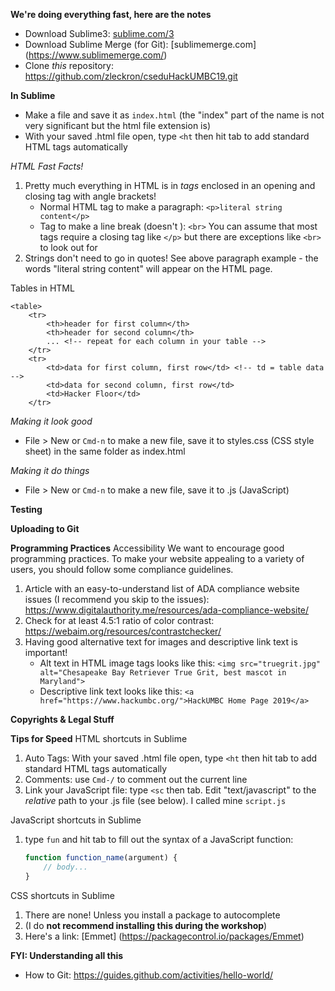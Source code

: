 __We're doing everything fast, here are the notes__
- Download Sublime3: [sublime.com/3](https://www.sublimetext.com/3)
- Download Sublime Merge (for Git): [sublimemerge.com] (https://www.sublimemerge.com/)
- Clone _this_ repository: https://github.com/zleckron/cseduHackUMBC19.git

__In Sublime__
- Make a file and save it as `index.html` (the "index" part of the name is not very significant but the html file extension is)
- With your saved .html file open, type `<ht` then hit tab to add standard HTML tags automatically

_HTML Fast Facts!_
1. Pretty much everything in HTML is in _tags_ enclosed in an opening and closing tag with angle brackets!
    - Normal HTML tag to make a paragraph: `<p>literal string content</p>`
    - Tag to make a line break (doesn't ): `<br>`
  You can assume that most tags require a closing tag like `</p>` but there are exceptions like `<br>` to look out for
2. Strings don't need to go in quotes! See above paragraph example - the words "literal string content" will appear on the HTML page.

Tables in HTML
```
<table>
	<tr>
		<th>header for first column</th>
		<th>header for second column</th>
		... <!-- repeat for each column in your table -->
	</tr>
	<tr>
		<td>data for first column, first row</td> <!-- td = table data -->
		<td>data for second column, first row</td>
		<td>Hacker Floor</td>
	</tr>
```
_Making it look good_
- File > New or `Cmd-n` to make a new file, save it to styles.css (CSS style sheet) in the same folder as index.html


_Making it do things_
- File > New or `Cmd-n` to make a new file, save it to .js (JavaScript)


__Testing__

__Uploading to Git__

__Programming Practices__
Accessibility
We want to encourage good programming practices. To make your website appealing to a variety of users, you should follow some compliance guidelines.
1. Article with an easy-to-understand list of ADA compliance website issues (I recommend you skip to the issues): https://www.digitalauthority.me/resources/ada-compliance-website/
2. Check for at least 4.5:1 ratio of color contrast: https://webaim.org/resources/contrastchecker/
3. Having good alternative text for images and descriptive link text is important!
    - Alt text in HTML image tags looks like this: `<img src="truegrit.jpg" alt="Chesapeake Bay Retriever True Grit, best mascot in Maryland">`
    - Descriptive link text looks like this: `<a href="https://www.hackumbc.org/">HackUMBC Home Page 2019</a>`

__Copyrights & Legal Stuff__

__Tips for Speed__
HTML shortcuts in Sublime
1. Auto Tags: With your saved .html file open, type `<ht` then hit tab to add standard HTML tags automatically
2. Comments: use `Cmd-/` to comment out the current line
3. Link your JavaScript file: type `<sc` then tab. Edit "text/javascript" to the _relative_ path to your .js file (see below). I called mine `script.js`

JavaScript shortcuts in Sublime
1. type `fun` and hit tab to fill out the syntax of a JavaScript function:
    ```javascript
    function function_name(argument) {
    	// body...
    }
    ```

CSS shortcuts in Sublime
1. There are none! Unless you install a package to autocomplete
2. (I do __not recommend installing this during the workshop__)
3. Here's a link: [Emmet] (https://packagecontrol.io/packages/Emmet)

__FYI: Understanding all this__
- How to Git: https://guides.github.com/activities/hello-world/
